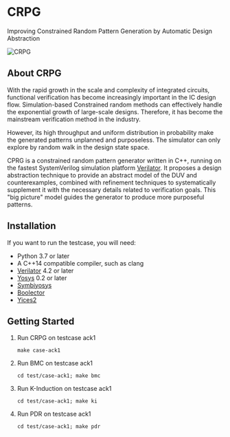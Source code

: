 # CRPG
Improving Constrained Random Pattern Generation  by Automatic Design Abstraction

![CRPG](https://i.imgur.com/8SpLbVU.png)



## About CRPG

With the rapid growth in the scale and complexity of integrated circuits, functional verification has become increasingly important in the IC design flow. Simulation-based Constrained random methods can effectively handle the exponential growth of large-scale designs. Therefore, it has become the mainstream verification method in the industry. 

However, its high throughput and uniform distribution in probability make the generated patterns unplanned and purposeless. The simulator can only explore by random walk in the design state space. 

CPRG is a constrained random pattern generator written in C++, running on the fastest SystemVerilog simulation platform [Verilator](https://www.veripool.org/verilator/). It proposes a design abstraction technique to provide an abstract model of the DUV and counterexamples, combined with refinement techniques to systematically supplement it with the necessary details related to verification goals. This "big picture" model guides the generator to produce more purposeful patterns.

## Installation

If you want to run the testcase, you will need:

- Python 3.7 or later
- A C++14 compatible compiler, such as clang
- [Verilator](https://verilator.org/guide/latest/install.html) 4.2 or later
- [Yosys](https://github.com/YosysHQ/yosys#installation) 0.2 or later
- [Symbiyosys](https://yosyshq.readthedocs.io/projects/sby/en/latest/install.html#installing-from-source)
- [Boolector](https://boolector.github.io)
- [Yices2](https://github.com/SRI-CSL/yices2)

## Getting Started

1. Run CRPG on testcase ack1

   `make case-ack1`

2. Run BMC on testcase ack1

   `cd test/case-ack1; make bmc` 

3. Run K-Induction on testcase ack1

   `cd test/case-ack1; make ki` 

4. Run PDR on testcase ack1

   `cd test/case-ack1; make pdr` 

   

   

   
